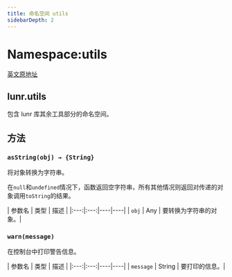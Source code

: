 ```yaml
---
title: 命名空间 utils
sidebarDepth: 2
---
```


# Namespace:utils

[英文原地址](https://lunrjs.com/docs/lunr.utils.html)

## lunr.utils

包含 lunr 库其余工具部分的命名空间。

## 方法

### `asString(obj) → {String}` <Badge text="static" />

将对象转换为字符串。

在`null`和`undefined`情况下，函数返回空字符串，所有其他情况则返回对传递的对象调用`toString`的结果。

| 参数名 | 类型 | 描述 |
|:---:|:---:|----|----|
| `obj` | Any | 要转换为字符串的对象。|

### `warn(message)` <Badge text="static" />

在控制台中打印警告信息。

| 参数名 | 类型 | 描述 |
|:---:|:---:|----|----|
| `message` | String | 要打印的信息。|